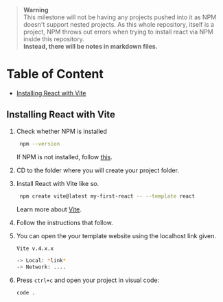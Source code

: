 > **Warning** <br>
> This milestone will not be having any projects pushed into it as NPM doesn't support nested projects. As this whole repository, itself is a project, NPM throws out errors when trying to install react via NPM inside this repository.<br>**Instead, there will be notes in markdown files.**

# Table of Content

- [Installing React with Vite](#installing-react-with-vite)

## Installing React with Vite

1. Check whether NPM is installed

   ```bash
    npm --version
   ```

   If NPM is not installed, follow [this](https://docs.npmjs.com/downloading-and-installing-node-js-and-npm).

2. CD to the folder where you will create your project folder.
3. Install React with Vite like so.

   ```bash
    npm create vite@latest my-first-react -- --template react
   ```

   Learn more about [Vite](https://vitejs.dev/guide/).

4. Follow the instructions that follow.

5. You can open the your template website using the localhost link given.

   ```bash
   Vite v.4.x.x

   -> Local: *link*
   -> Network: ....
   ```

6. Press `ctrl+c` and open your project in visual code:
   ```bash
   code .
   ```
